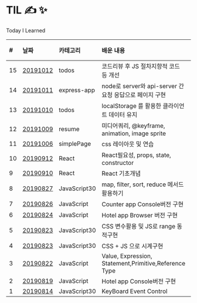 # TIL &#9997; &#10024;

Today I Learned

| #   | 날짜                                                                    | 카테고리     | 배운 내용                                               | 비고 |
| :-- | :---------------------------------------------------------------------- | :----------- | :------------------------------------------------------ | :--- |
| 15  | [20191012](todos/index_code_review.js)                                  | todos        | 코드리뷰 후 JS 절차지향적 코드 등 개선                  |      |
| 14  | [20191011](express-app/)                                                | express-app  | node로 server와 api-server 간 요청 응답으로 페이지 구현 |      |
| 13  | [20191010](https://minsangkimme.github.io/TIL/todos/index.html)         | todos        | localStorage 를 활용한 클라이언트 데이터 유지           |      |
| 12  | [20191009](https://minsangkimme.github.io/TIL/resume/public/index.html) | resume       | 미디어쿼리, @keyframe, animation, image sprite          |      |
| 11  | [20191006](https://minsangkimme.github.io/TIL/simplePage/index.html)    | simplePage   | css 레이아웃 및 연습                                    |      |
| 10  | [20190912](React/react02.md)                                            | React        | React필요성, props, state, constructor                  |      |
| 9   | [20190910](React/react01.md)                                            | React        | React 기초개념                                          |      |
| 8   | [20190827](JavaScript30/04/summary04.md)                                | JavaScript30 | map, filter, sort, reduce 메서드 활용하기               |      |
| 7   | [20190826](JavaScript/counter-app.md)                                   | JavaScript   | Counter app Console버전 구현                            |      |
| 6   | [20190824](JavaScript/Hotel-browser/hotel-app.md)                       | JavaScript   | Hotel app Browser 버전 구현                             |      |
| 5   | [20190823](JavaScript30/03/summary03.md)                                | JavaScript30 | CSS 변수활용 및 JS로 range 동적구현                     |
| 4   | [20190823](JavaScript30/02/summary02.md)                                | JavaScript30 | CSS + JS 으로 시계구현                                  |      |
| 3   | [20190822](JavaScript/Grammer.md)                                       | JavaScript   | Value, Expression, Statement,Primitive,Reference Type   |      |
| 2   | [20190819](JavaScript/hotel-app.js)                                     | JavaScript   | Hotel app Console버전 구현                              |      |
| 1   | [20190814](JavaScript30/01/summary01.md)                                | JavaScript30 | KeyBoard Event Control                                  |      |
